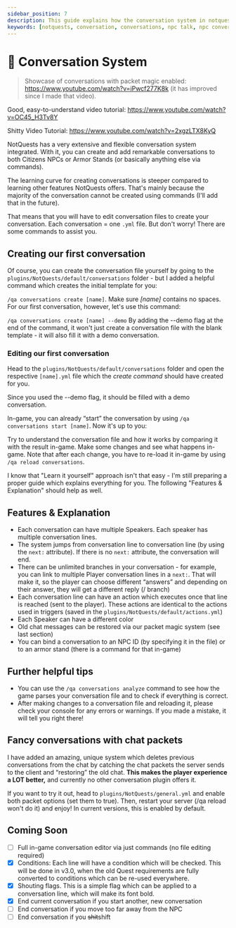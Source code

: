 ```yaml
---
sidebar_position: 7
description: This guide explains how the conversation system in notquests works
keywords: [notquests, conversation, conversations, npc talk, npc conversations]
---
```


# 💬 Conversation System

> Showcase of conversations with packet magic enabled: https://www.youtube.com/watch?v=iPwcf277K8k (it has improved since I made that video).

Good, easy-to-understand video tutorial: https://www.youtube.com/watch?v=OC45_H3Tv8Y

Shitty Video Tutorial: https://www.youtube.com/watch?v=2xgzLTX8KyQ

NotQuests has a very extensive and flexible conversation system integrated. With it, you can create and add remarkable conversations to both Citizens NPCs or Armor Stands (or basically anything else via commands).

The learning curve for creating conversations is steeper compared to learning other features NotQuests offers. That's mainly because the majority of the conversation cannot be created using commands (I'll add that in the future).

That means that you will have to edit conversation files to create your conversation. Each conversation = one `.yml` file. But don't worry! There are some commands to assist you.

## Creating our first conversation

Of course, you can create the conversation file yourself by going to the `plugins/NotQuests/default/conversations` folder - but I added a helpful command which creates the initial template for you:

`/qa conversations create [name]`. Make sure _[name]_ contains no spaces. For our first conversation, however, let's use this command:

`/qa conversations create [name] --demo` By adding the --demo flag at the end of the command, it won't just create a conversation file with the blank template - it will also fill it with a demo conversation.

### Editing our first conversation

Head to the `plugins/NotQuests/default/conversations` folder and open the respective `[name].yml` file which the _create command_ should have created for you.

Since you used the --demo flag, it should be filled with a demo conversation.

In-game, you can already “start” the conversation by using `/qa conversations start [name]`. Now it's up to you:

Try to understand the conversation file and how it works by comparing it with the result in-game. Make some changes and see what happens in-game. Note that after each change, you have to re-load it in-game by using `/qa reload conversations`.

I know that "Learn it yourself" approach isn't that easy - I'm still preparing a proper guide which explains everything for you. The following "Features & Explanation" should help as well.

## Features & Explanation

* Each conversation can have multiple Speakers. Each speaker has multiple conversation lines.
* The system jumps from conversation line to conversation line (by using the `next:` attribute). If there is no `next:` attribute, the conversation will end.
* There can be unlimited branches in your conversation - for example, you can link to multiple Player conversation lines in a `next:`. That will make it, so the player can choose different “answers” and depending on their answer, they will get a different reply (/ branch)
* Each conversation line can have an action which executes once that line is reached (sent to the player). These actions are identical to the actions used in triggers (saved in the `plugins/NotQuests/default/actions.yml`)
* Each Speaker can have a different color
* Old chat messages can be restored via our packet magic system (see last section)
* You can bind a conversation to an NPC ID (by specifying it in the file) or to an armor stand (there is a command for that in-game)

## Further helpful tips

* You can use the `/qa conversations analyze` command to see how the game parses your conversation file and to check if everything is correct.
* After making changes to a conversation file and reloading it, please check your console for any errors or warnings. If you made a mistake, it will tell you right there!

## Fancy conversations with chat packets

I have added an amazing, unique system which deletes previous conversations from the chat by catching the chat packets the server sends to the client and “restoring” the old chat. **This makes the player experience a LOT better,** and currently no other conversation plugin offers it.

If you want to try it out, head to `plugins/NotQuests/general.yml` and enable both packet options (set them to true). Then, restart your server (/qa reload won't do it) and enjoy! In current versions, this is enabled by default.

## Coming Soon

* [ ] Full in-game conversation editor via just commands (no file editing required)
* [x] Conditions: Each line will have a condition which will be checked. This will be done in v3.0, when the old Quest requirements are fully converted to conditions which can be re-used everywhere.
* [x] Shouting flags. This is a simple flag which can be applied to a conversation line, which will make its font bold.
* [x] End current conversation if you start another, new conversation
* [ ] End conversation if you move too far away from the NPC
* [ ] End conversation if you ~~shit~~shift
